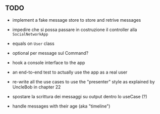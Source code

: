 ## TODO
* implement a fake message store to store and retrive messages
* impedire che si possa passare in costruzione il controller alla `SocialNetworkApp`
* equals on `User` class
* optional per message sul Command?
  
* hook a console interface to the app
* an end-to-end test to actually use the app as a real user

* re-write all the use cases to use the "presenter" style as explained by UncleBob in chapter 22
* spostare la scrittura dei messaggi su output dentro lo useCase (?)
* handle messages with their age (aka "timeline")
